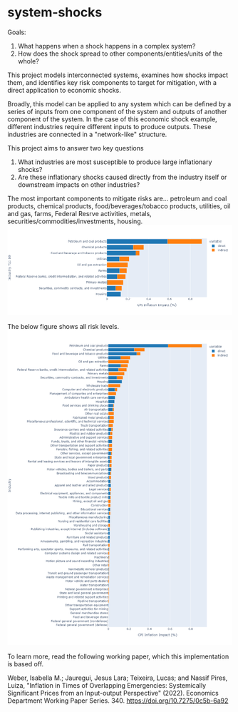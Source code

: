 # system-shocks

Goals:
1. What happens when a shock happens in a complex system? 
2. How does the shock spread to other components/entities/units of the whole? 

This project models interconnected systems, examines how shocks impact them, and identifies key risk components to target for mitigation, with a direct application to economic shocks. 

Broadly, this model can be applied to any system which can be defined by a series of inputs from one component of the system and outputs of another component of the system. In the case of this economic shock example, different industries require different inputs to produce outputs. These industries are connected in a "network-like" structure.

This project aims to answer two key questions
1. What industries are most susceptible to produce large inflationary shocks?
2. Are these inflationary shocks caused directly from the industry itself or downstream impacts on other industries? 

The most important components to mitigate risks are... petroleum and coal products, chemical products, food/beverages/tobacco products, utilities, oil and gas, farms, Federal Resrve activities, metals, securities/commodities/investments, housing.
![Top 10 Risky Components To Mitigate](https://github.com/dnlwu/system-shocks/blob/main/results/topten_cpi.png?raw=True)

The below figure shows all risk levels.
![All Components Risk Levels](https://github.com/dnlwu/system-shocks/blob/main/results/full_cpi.png?raw=True)

To learn more, read the following working paper, which this implementation is based off. 

Weber, Isabella M.; Jauregui, Jesus Lara; Teixeira, Lucas; and Nassif Pires, Luiza, "Inflation in Times of
Overlapping Emergencies: Systemically Significant Prices from an Input-output Perspective" (2022).
Economics Department Working Paper Series. 340.
https://doi.org/10.7275/0c5b-6a92

